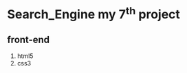 # Search_Engine my 7<sup>th</sup> project
## front-end
<ol>
  <li>html5</li>
  <li>css3</li>
</ol>


